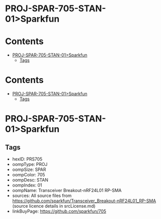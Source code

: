 
PROJ-SPAR-705-STAN-01>Sparkfun
==============================

Contents
========

* [PROJ-SPAR-705-STAN-01>Sparkfun](#proj-spar-705-stan-01sparkfun)
	* [Tags](#tags)

Contents
========

* [PROJ-SPAR-705-STAN-01>Sparkfun](#proj-spar-705-stan-01sparkfun)
	* [Tags](#tags)

# PROJ-SPAR-705-STAN-01>Sparkfun

## Tags

- hexID: PRS705
- oompType: PROJ
- oompSize: SPAR
- oompColor: 705
- oompDesc: STAN
- oompIndex: 01
- oompName: Transceiver Breakout-nRF24L01 RP-SMA
- sources: All source files from https://github.com/sparkfun/Transceiver_Breakout-nRF24L01_RP-SMA (source licence details in srcLicense.md)
- linkBuyPage: https://github.com/sparkfun/705
